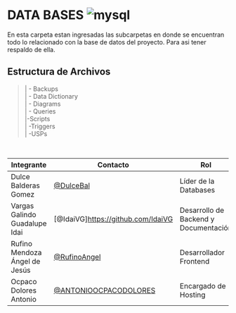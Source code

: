 # DATA BASES ![mysql](/MySQL-005C84.svg)
En esta carpeta estan ingresadas las subcarpetas en donde se encuentran todo lo relacionado con la base de datos del proyecto. Para asi tener respaldo de ella.

   ## Estructura de Archivos
   >| - Backups<br>
   >| - Data Dictionary<br>
   >| - Diagrams<br>
    | - Queries<br>
    |-Scripts<br>
   >| -Triggers<br>
   >| -USPs<br>
   <br> 

   
   |Integrante|Contacto|Rol|Observaciones|
   |----------|--------|---|-------------|
   |Dulce Balderas Gomez|[@DulceBal](https://github.com/DulceBal)|Líder de la Databases|✅ Revisado y aprobado.|
   |Vargas Galindo Guadalupe Idai |[@IdaiVG]https://github.com/IdaiVG|Desarrollo de Backend y Documentación|😔 Sin comentar|
   |Rufino Mendoza Ángel de Jesús|[@RufinoAngel](https://github.com/RufinoAngel)|Desarrollador Frontend|😔 Sin comentar|
   |Ocpaco Dolores Antonio|[@ANTONIOOCPACODOLORES](https://github.com/ANTONIOOCPACODOLORES)|Encargado de Hosting|😔 Sin comentar|